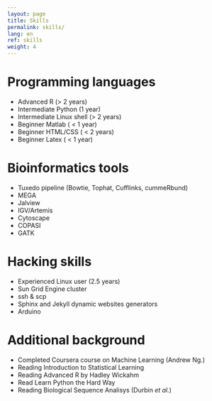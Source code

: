 ```yaml
---
layout: page
title: Skills
permalink: skills/
lang: en
ref: skills
weight: 4
---
```


Programming languages
=========================

* Advanced R (> 2 years)
* Intermediate Python (1 year)
* Intermediate Linux shell (> 2 years)
* Beginner Matlab ( < 1 year)
* Beginner HTML/CSS ( < 2 years)
* Beginner Latex ( < 1 year)

Bioinformatics tools
=========================

+ Tuxedo pipeline (Bowtie, Tophat, Cufflinks, cummeRbund)
+ MEGA
+ Jalview
+ IGV/Artemis
+ Cytoscape
+ COPASI
+ GATK

Hacking skills
=========================

+ Experienced Linux user (2.5 years)
+ Sun Grid Engine cluster
+ ssh & scp
+ Sphinx and Jekyll dynamic websites generators
+ Arduino

Additional background
=========================

+ Completed Coursera course on Machine Learning (Andrew Ng.)
+ Reading Introduction to Statistical Learning
+ Reading Advanced R by Hadley Wickahm
+ Read Learn Python the Hard Way
+ Reading Biological Sequence Analisys (Durbin *et al.*)
